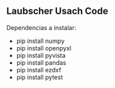 ## Laubscher Usach Code
Dependencias a instalar:
- pip install numpy
- pip install openpyxl
- pip install pyvista
- pip install pandas
- pip install ezdxf
- pip install pytest
